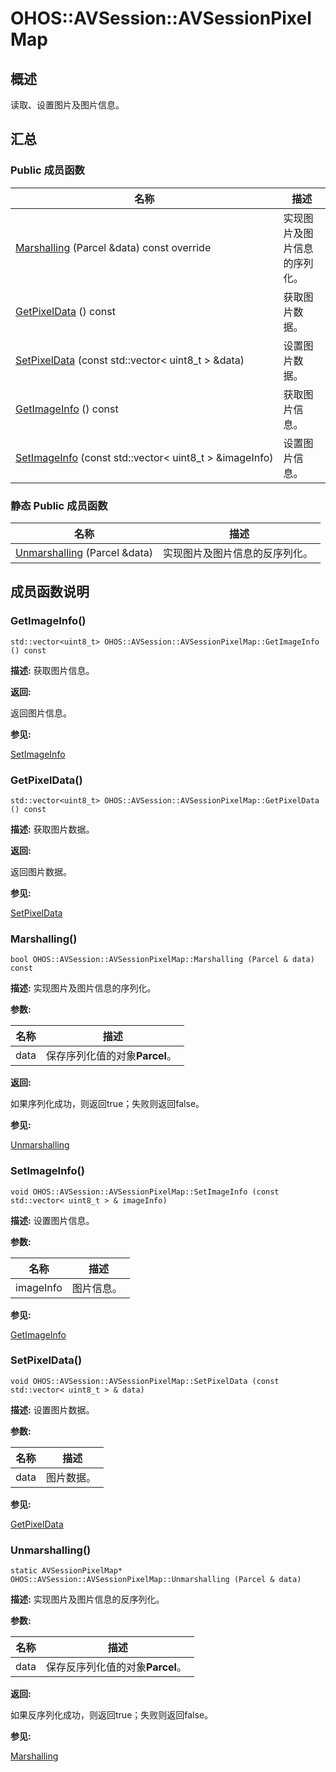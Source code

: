 # OHOS::AVSession::AVSessionPixelMap


## 概述

读取、设置图片及图片信息。


## 汇总


### Public 成员函数

  | 名称 | 描述 | 
| -------- | -------- |
| [Marshalling](#marshalling)&nbsp;(Parcel&nbsp;&amp;data)&nbsp;const&nbsp;override | 实现图片及图片信息的序列化。&nbsp; | 
| [GetPixelData](#getpixeldata)&nbsp;()&nbsp;const | 获取图片数据。&nbsp; | 
| [SetPixelData](#setpixeldata)&nbsp;(const&nbsp;std::vector&lt;&nbsp;uint8_t&nbsp;&gt;&nbsp;&amp;data) | 设置图片数据。&nbsp; | 
| [GetImageInfo](#getimageinfo)&nbsp;()&nbsp;const | 获取图片信息。&nbsp; | 
| [SetImageInfo](#setimageinfo)&nbsp;(const&nbsp;std::vector&lt;&nbsp;uint8_t&nbsp;&gt;&nbsp;&amp;imageInfo) | 设置图片信息。&nbsp; | 


### 静态 Public 成员函数

  | 名称 | 描述 | 
| -------- | -------- |
| [Unmarshalling](#unmarshalling)&nbsp;(Parcel&nbsp;&amp;data) | 实现图片及图片信息的反序列化。&nbsp; | 


## 成员函数说明


### GetImageInfo()

  
```
std::vector<uint8_t> OHOS::AVSession::AVSessionPixelMap::GetImageInfo () const
```
**描述:**
获取图片信息。

**返回:**

返回图片信息。

**参见:**

[SetImageInfo](#setimageinfo)


### GetPixelData()

  
```
std::vector<uint8_t> OHOS::AVSession::AVSessionPixelMap::GetPixelData () const
```
**描述:**
获取图片数据。

**返回:**

返回图片数据。

**参见:**

[SetPixelData](#setpixeldata)


### Marshalling()

  
```
bool OHOS::AVSession::AVSessionPixelMap::Marshalling (Parcel & data) const
```
**描述:**
实现图片及图片信息的序列化。

**参数:**

  | 名称 | 描述 | 
| -------- | -------- |
| data | 保存序列化值的对象**Parcel**。&nbsp; | 

**返回:**

如果序列化成功，则返回true；失败则返回false。

**参见:**

[Unmarshalling](#unmarshalling)


### SetImageInfo()

  
```
void OHOS::AVSession::AVSessionPixelMap::SetImageInfo (const std::vector< uint8_t > & imageInfo)
```
**描述:**
设置图片信息。

**参数:**

  | 名称 | 描述 | 
| -------- | -------- |
| imageInfo | 图片信息。&nbsp; | 

**参见:**

[GetImageInfo](#getimageinfo)


### SetPixelData()

  
```
void OHOS::AVSession::AVSessionPixelMap::SetPixelData (const std::vector< uint8_t > & data)
```
**描述:**
设置图片数据。

**参数:**

  | 名称 | 描述 | 
| -------- | -------- |
| data | 图片数据。&nbsp; | 

**参见:**

[GetPixelData](#getpixeldata)


### Unmarshalling()

  
```
static AVSessionPixelMap* OHOS::AVSession::AVSessionPixelMap::Unmarshalling (Parcel & data)
```
**描述:**
实现图片及图片信息的反序列化。

**参数:**

  | 名称 | 描述 | 
| -------- | -------- |
| data | 保存反序列化值的对象**Parcel**。&nbsp; | 

**返回:**

如果反序列化成功，则返回true；失败则返回false。

**参见:**

[Marshalling](#marshalling)
